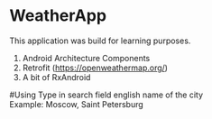 # WeatherApp

This application was build for learning purposes.
1) Android Architecture Components 
2) Retrofit (https://openweathermap.org/)
3) A bit of RxAndroid

#Using
Type in search field english name of the city<br>
Example: Moscow, Saint Petersburg
